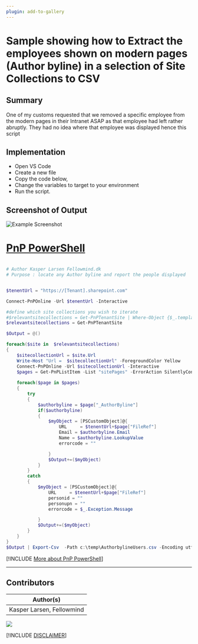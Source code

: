 ```yaml
---
plugin: add-to-gallery
---
```


# Sample showing how to Extract the employees shown on modern pages (Author byline) in a selection of Site Collections to CSV

## Summary

One of my customs requested that we removed a specific employee from the modern pages in their Intranet ASAP as that employee had left rather abruptly. They had no idea where that employee was displayed hence this script

## Implementation

- Open VS Code
- Create a new file
- Copy the code below,
- Change the variables to target to your environment
- Run the script.
 
## Screenshot of Output

![Example Screenshot](assets/preview.png)

# [PnP PowerShell](#tab/pnpps)
```powershell

# Author Kasper Larsen Fellowmind.dk
# Purpose : locate any Author byline and report the people displayed


$tenentUrl = "https://[Tenant].sharepoint.com"

Connect-PnPOnline -Url $tenentUrl -Interactive

#define which site collections you wish to iterate
#$relevantsitecollections = Get-PnPTenantSite | Where-Object {$_.template -eq "STS#3"}
$relevantsitecollections = Get-PnPTenantSite 

$Output = @()

foreach($site in  $relevantsitecollections)
{
    $sitecollectionUrl = $site.Url
    Write-Host "Url =  $sitecollectionUrl" -ForegroundColor Yellow
    Connect-PnPOnline -Url $sitecollectionUrl -Interactive
    $pages = Get-PnPListItem -List "sitePages" -ErrorAction SilentlyContinue
    
    foreach($page in $pages)
    {
        try 
        {
            $authorbyline = $page["_AuthorByline"]
            if($authorbyline)
            {
                $myObject = [PSCustomObject]@{
                    URL     = $tenentUrl+$page["FileRef"]
                    Email = $authorbyline.Email
                    Name = $authorbyline.LookupValue
                    errorcode = ""

                }        
                $Output+=($myObject)
            }
        }
        catch 
        {
            $myObject = [PSCustomObject]@{
                URL     = $tenentUrl+$page["FileRef"]
                personid = ""
                personupn = ""
                errorcode = $_.Exception.Message

            }        
            $Output+=($myObject)
        }
    }
}
$Output | Export-Csv  -Path c:\temp\AuthorbylineUsers.csv -Encoding utf8BOM -Force  -Delimiter "|"

```
[!INCLUDE [More about PnP PowerShell](../../docfx/includes/MORE-PNPPS.md)]
***

## Contributors

| Author(s) |
|-----------|
| Kasper Larsen, Fellowmind|


<img src="https://m365-visitor-stats.azurewebsites.net/script-samples/scripts/spo-export-author-byline-users?labelText=Visitors" class="img-visitor" aria-hidden="true" />


[!INCLUDE [DISCLAIMER](../../docfx/includes/DISCLAIMER.md)]
